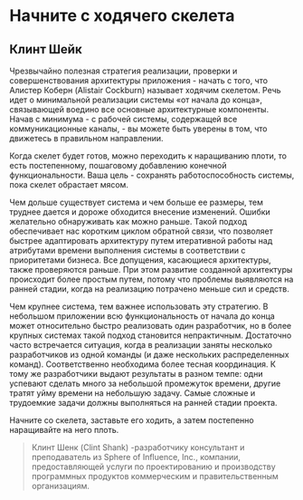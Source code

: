 # Начните с ходячего скелета

## Клинт Шейк

Чрезвычайно полезная стратегия реализации, проверки и
совершенствования архитектуры приложения - начать с того, что Алистер Коберн (Alistair
Cockburn) называет ходячим скелетом. Речь идет о минимальной
реализации системы «от начала до конца», связывающей воедино все основные
архитектурные компоненты. Начав с минимума - с рабочей системы,
содержащей все коммуникационные каналы, - вы можете быть уверены в том, что
движетесь в правильном направлении.

Когда скелет будет готов, можно переходить к наращиванию плоти, то есть
постепенному, пошаговому добавлению конечной функциональности. Ваша
цель - сохранять работоспособность системы, пока скелет обрастает мясом.

Чем дольше существует система и чем больше ее размеры, тем труднее
дается и дороже обходится внесение изменений. Ошибки желательно
обнаруживать как можно раньше. Такой подход обеспечивает нас коротким циклом
обратной связи, что позволяет быстрее адаптировать архитектуру путем
итеративной работы над атрибутами времени выполнения системы в
соответствии с приоритетами бизнеса. Все допущения, касающиеся
архитектуры, также проверяются раньше. При этом развитие созданной архитектуры
происходит более простым путем, потому что проблемы выявляются на
ранней стадии, когда на реализацию потрачено меньше сил и средств.

Чем крупнее система, тем важнее использовать эту стратегию. В небольшом
приложении всю функциональность от начала до конца может относительно
быстро реализовать один разработчик, но в более крупных системах такой
подход становится непрактичным. Достаточно часто встречается ситуация,
когда в реализации заняты несколько разработчиков из одной команды
(и даже нескольких распределенных команд). Соответственно необходима
более тесная координация. К тому же разработчики выдают результаты
в разном темпе: одни успевают сделать много за небольшой промежуток
времени, другие тратят уйму времени на небольшую задачу. Самые сложные
и трудоемкие задачи должны выполняться на ранней стадии проекта.

Начните со скелета, заставьте его ходить, а затем постепенно наращивайте
на него плоть.

> Клинт Шенк (Clint Shank) -разработчику консультант и преподаватель
из Sphere of Influence, Inc., компании, предоставляющей услуги по
проектированию и производству программных продуктов коммерческим и
правительственным организациям.